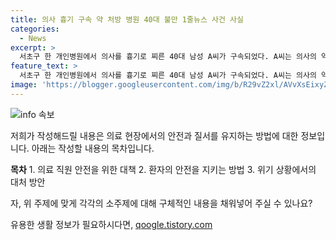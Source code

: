```yaml
---
title: 의사 흉기 구속 약 처방 병원 40대 불만 1줄뉴스 사건 사실
categories:
  - News
excerpt: >
  서초구 한 개인병원에서 의사를 흉기로 찌른 40대 남성 A씨가 구속되었다. A씨는 의사의 약 처방에 불만을 품고 범행을 저질렀으며, 살인미수 혐의로 기소됐다. 피해자인 의사 B씨는 부상을 입었지만 생명에는 지장이 없는 것으로 전해졌다. A씨는 환자로서 의료 서비스에 불만을 품고 범행을 일으켰다는 취지로 경찰이 전달했다. 사건은 경찰에 의해 철저히 수사 중에 있다.
feature_text: >
  서초구 한 개인병원에서 의사를 흉기로 찌른 40대 남성 A씨가 구속되었다. A씨는 의사의 약 처방에 불만을 품고 범행을 저질렀으며, 살인미수 혐의로 기소됐다. 피해자인 의사 B씨는 부상을 입었지만 생명에는 지장이 없는 것으로 전해졌다. A씨는 환자로서 의료 서비스에 불만을 품고 범행을 일으켰다는 취지로 경찰이 전달했다. 사건은 경찰에 의해 철저히 수사 중에 있다.
image: 'https://blogger.googleusercontent.com/img/b/R29vZ2xl/AVvXsEixyZcFfHzMRdzZMjFBmAUKJYCLCGyLL1o632UiGVXcaFdKo_bkvkuCioo0uUKlGfBVcT3P84aROyZIXSBEx3Aw5nCQ3pTgDom1WDC4m8eifvWiAmWEEVb4x6G_l8C0QH225ldMjyaFvpxGEBGNO37VmDTDMHGhJPq73UglMfDca1-0aw/s1600/blogspot.png'
---
```


<p><img src="https://blogger.googleusercontent.com/img/b/R29vZ2xl/AVvXsEixyZcFfHzMRdzZMjFBmAUKJYCLCGyLL1o632UiGVXcaFdKo_bkvkuCioo0uUKlGfBVcT3P84aROyZIXSBEx3Aw5nCQ3pTgDom1WDC4m8eifvWiAmWEEVb4x6G_l8C0QH225ldMjyaFvpxGEBGNO37VmDTDMHGhJPq73UglMfDca1-0aw/s1600/blogspot.png" alt="info 속보" /></p>

<p>저희가 작성해드릴 내용은 의료 현장에서의 안전과 질서를 유지하는 방법에 대한 정보입니다. 아래는 작성할 내용의 목차입니다.</p>

<p><strong>목차</strong>
1. 의료 직원 안전을 위한 대책
2. 환자의 안전을 지키는 방법
3. 위기 상황에서의 대처 방안</p>

<p>자, 위 주제에 맞게 각각의 소주제에 대해 구체적인 내용을 채워넣어 주실 수 있나요?</p>
유용한 생활 정보가 필요하시다면, <a href="https://qoogle.tistory.com" rel="dofollow">qoogle.tistory.com</a>


